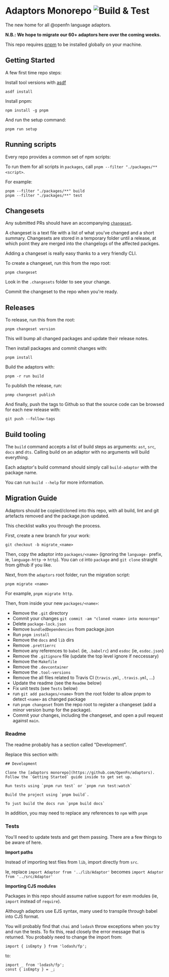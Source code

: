 # Adaptors Monorepo ![Build & Test](https://github.com/openfn/adaptors/actions/workflows/ci.yaml/badge.svg)

The new home for all @openfn language adaptors.

**N.B.: We hope to migrate our 60+ adaptors here over the coming weeks.**

This repo requires [pnpm](https://pnpm.io/installation) to be installed globally
on your machine.

## Getting Started

A few first time repo steps:

Install tool versions with [asdf](https://github.com/asdf-vm/asdf)

```
asdf install
```

Install pnpm:

```
npm install -g pnpm
```

And run the setup command:

```
pnpm run setup
```

## Running scripts

Every repo provides a common set of npm scripts:

To run them for all scripts in `packages`, call
`pnpm --filter "./packages/** <script>`.

For example:

```
pnpm --filter "./packages/**" build
pnpm --filter "./packages/**" test
```

## Changesets

Any submitted PRs should have an accompanying
[`changeset`](https://github.com/changesets/changesets).

A changeset is a text file with a list of what you've changed and a short
summary. Changesets are stored in a temporary folder until a release, at which
point they are merged into the changelogs of the affected packges.

Adding a changeset is really easy thanks to a very friendly CLI.

To create a changeset, run this from the repo root:

```
pnpm changeset
```

Look in the `.changesets` folder to see your change.

Commit the changeset to the repo when you're ready.

## Releases

To release, run this from the root:

```
pnpm changeset version
```

This will bump all changed packages and update their release notes.

Then install packages and commit changes with:

```
pnpm install
```

Build the adaptors with:

```
pnpm -r run build
```

To publish the release, run:

```
pnmp changeset publish
```

And finally, push the tags to Github so that the source code can be browsed for
each new release with:

```
git push --follow-tags
```

## Build tooling

The `build` command accepts a list of build steps as arguments: `ast`, `src`,
`docs` and `dts`. Calling build on an adaptor with no arguments will build
everything.

Each adaptor's build command should simply call `build-adaptor` with the package
name.

You can run `build --help` for more information.

## Migration Guide

Adaptors should be copied/cloned into this repo, with all build, lint and git
artefacts removed and the package.json updated.

This checklist walks you through the process.

First, create a new branch for your work:

```
git checkout -b migrate_<name>
```

Then, copy the adaptor into `packages/<name>` (ignoring the `language-` prefix,
ie, `language-http` -> `http`). You can `cd` into `package` and `git clone`
straight from github if you like.

Next, from the `adaptors` root folder, run the migration script:

```
pnpm migrate <name>
```

For example, `pnpm migrate http`.

Then, from inside your new `packages/<name>`:

- Remove the `.git` directory
- Commit your changes `git commit -am "cloned <name> into monorepo"`
- Delete `package-lock.json`
- Remove `bundledDependencies` from package.json
- Run `pnpm install`
- Remove the `docs` and `lib` dirs
- Remove `.prettierrc`
- Remove any references to `babel` (ie, `.babelrc`) and `esdoc` (ie,
  `esdoc.json`)
- Remove the `.gitignore` file (update the top level ignore if neccessary)
- Remove the `Makefile`
- Remove the `.devcontainer`
- Remove the `.tool-versions`
- Remove the all files related to Travis CI (`travis.yml`, `.travis.yml`, ...)
- Update the readme (see the `Readme` below)
- Fix unit tests (see `Tests` below)
- run `git add packages/<name>` from the root folder to allow pnpm to detect
  `<name>` as changed package
- run `pnpm changeset` from the repo root to register a changeset (add a minor
  version bump for the package).
- Commit your changes, including the changeset, and open a pull request against
  `main`.

### Readme

The readme probably has a section called "Development".

Replace this section with:

```
## Development

Clone the [adaptors monorepo](https://github.com/OpenFn/adaptors). Follow the `Getting Started` guide inside to get set up.

Run tests using `pnpm run test` or `pnpm run test:watch`

Build the project using `pnpm build`.

To just build the docs run `pnpm build docs`
```

In addition, you may need to replace any references to `npm` with `pnpm`

### Tests

You'll need to update tests and get them passing. There are a few things to be
aware of here.

**Import paths**

Instead of importing test files from `lib`, import directly from `src`.

Ie, replace `import Adaptor from '../lib/Adaptor'` becomes
`import Adaptor from '../src/Adaptor'`

**Importing CJS modules**

Packages in this repo should assume native support for esm modules (ie, `import`
instead of `require`).

Although adaptors use EJS syntax, many used to transpile through babel into CJS
format.

You will probably find that `chai` and `lodash` throw exceptions when you try
and run the tests. To fix this, read closely the error message that is returned.
You probably need to change the import from:

```
import { isEmpty } from 'lodash/fp';
```

to:

```
import _ from 'lodash/fp';
const { isEmpty } = _;
```
